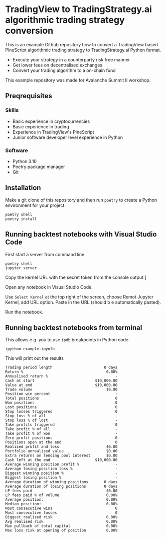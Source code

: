 # TradingView to TradingStrategy.ai algorithmic trading strategy conversion

This is an example Github repository how to convert a TradingView based PineScript algorithmic 
trading strategy to TradingStrategy.ai Python format.

- Execute your strategy in a counterparty risk free manner 
- Get lower fees on decentralised exchanges
- Convert your trading algorithm to a on-chain fund

This example repository was made for Avalanche Summit II workshop.

## Preqrequisites

### Skills

- Basic experience in cryptocurrencies
- Basic experience in trading
- Experience in TradingView's PineScript
- Junior software developer level experience in Python

### Software 

- Python 3.10
- Poetry package manager
- Git

## Installation

Make a git clone of this repository and then run `poetry` to create a Python environment for your project.

```shell
poetry shell
poetry install
```

## Running backtest notebooks with Visual Studio Code

First start a server from command line

```shell
poetry shell
jupyter server 
```

Copy the kernel URL with the secret token from the console output.] 

Open any notebook in Visual Studio Code.

Use `Select Kernel` at the top right of the screen, choose Remot Jupyter Kernel, add URL option.
Paste in the URL  (should b e automatically pasted).

Run the notebook.

## Running backtest notebooks from terminal

This allows e.g. you to use `ipdb` breakpoints in Python code. 

```shell
ipython example.ipynlb
```

This will print out the results

```
Trading period length                       0 days
Return %                                     0.00%
Annualised return %                              -
Cash at start                           $10,000.00
Value at end                            $10,000.00
Trade volume                                 $0.00
Position win percent                             -
Total positions                                  0
Won positions                                    0
Lost positions                                   0
Stop losses triggered                            0
Stop loss % of all                               -
Stop loss % of lost                              -
Take profits triggered                           0
Take profit % of all                             -
Take profit % of won                             -
Zero profit positions                            0
Positions open at the end                        0
Realised profit and loss                     $0.00
Portfolio unrealised value                   $0.00
Extra returns on lending pool interest       $0.00
Cash left at the end                    $10,000.00
Average winning position profit %                -
Average losing position loss %                   -
Biggest winning position %                       -
Biggest losing position %                        -
Average duration of winning positions       0 days
Average duration of losing positions        0 days
LP fees paid                                 $0.00
LP fees paid % of volume                     0.00%
Average position:                            0.00%
Median position:                             0.00%
Most consecutive wins                            0
Most consecutive losses                          0
Biggest realized risk                        0.00%
Avg realised risk                            0.00%
Max pullback of total capital                0.00%
Max loss risk at opening of position         0.00%
```

